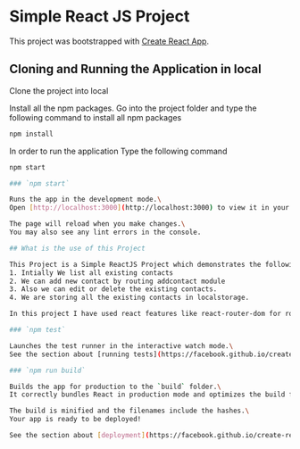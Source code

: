 # Simple React JS Project

This project was bootstrapped with [Create React App](https://github.com/facebook/create-react-app).

## Cloning and Running the Application in local

Clone the project into local

Install all the npm packages. Go into the project folder and type the following command to install all npm packages

```bash
npm install
```

In order to run the application Type the following command

```bash
npm start

### `npm start`

Runs the app in the development mode.\
Open [http://localhost:3000](http://localhost:3000) to view it in your browser.

The page will reload when you make changes.\
You may also see any lint errors in the console.

## What is the use of this Project

This Project is a Simple ReactJS Project which demonstrates the following
1. Intially We list all existing contacts
2. We can add new contact by routing addcontact module
3. Also we can edit or delete the existing contacts.
4. We are storing all the existing contacts in localstorage.

In this project I have used react features like react-router-dom for routing purpose. Used hooks like useContext for state management, useReducer to update the state , useState and useEffect. Added suspense and lazy for performance optimization. Atlast I have developed each component in optimized and efficient manner.

### `npm test`

Launches the test runner in the interactive watch mode.\
See the section about [running tests](https://facebook.github.io/create-react-app/docs/running-tests) for more information.

### `npm run build`

Builds the app for production to the `build` folder.\
It correctly bundles React in production mode and optimizes the build for the best performance.

The build is minified and the filenames include the hashes.\
Your app is ready to be deployed!

See the section about [deployment](https://facebook.github.io/create-react-app/docs/deployment) for more information.